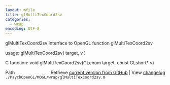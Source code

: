 ```yaml
---
layout: mfile
title: glMultiTexCoord2sv
categories:
  - wrap
encoding: UTF-8
---
```


glMultiTexCoord2sv  Interface to OpenGL function glMultiTexCoord2sv

usage:  glMultiTexCoord2sv( target, v )

C function:  void glMultiTexCoord2sv(GLenum target, const GLshort\* v)


<div class="code_header" style="text-align:right;">
  <span style="float:left;">Path&nbsp;&nbsp;</span> <span class="counter">Retrieve <a href=
  "https://raw.github.com/Psychtoolbox-3/Psychtoolbox-3/beta/./PsychOpenGL/MOGL/wrap/glMultiTexCoord2sv.m">current version from GitHub</a> | View <a href=
  "https://github.com/Psychtoolbox-3/Psychtoolbox-3/commits/beta/./PsychOpenGL/MOGL/wrap/glMultiTexCoord2sv.m">changelog</a></span>
</div>
<div class="code">
  <code>./PsychOpenGL/MOGL/wrap/glMultiTexCoord2sv.m</code>
</div>
